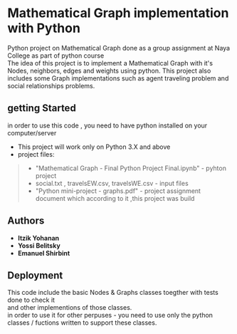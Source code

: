# Mathematical Graph implementation with Python
Python project on Mathematical Graph done as a group assignment at Naya College as part of python course<br>
The idea of this project is to implement a Mathematical Graph with it's Nodes, neighbors, edges and weights
using python.
This project also includes some Graph implementations such as agent traveling problem and social relationships problems.

## getting Started
in order to use this code , you need to have python installed on your computer/server<br>
- This project will work only on Python 3.X and above
- project files:<br>
> - "Mathematical Graph - Final Python Project Final.ipynb" - pyhton project<br>
> - social.txt , travelsEW.csv, travelsWE.csv - input files<br>
> - "Python mini-project - graphs.pdf" - project assignment document which according to it ,this project was build<br>

## Authors
- **Itzik Yohanan**<br>
- **Yossi Belitsky**<br>
- **Emanuel Shirbint**<br>

## Deployment
This code include the basic Nodes & Graphs classes toegther with tests done to check it<br>
and other implementions of those classes.<br>
in order to use it for other perpuses - you need to use only the python classes / fuctions written to support these classes.<br>
